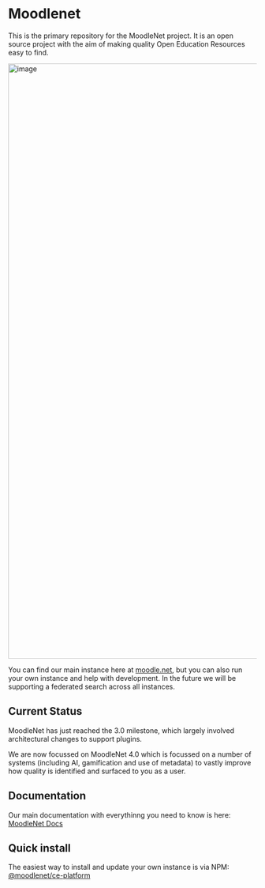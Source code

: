 # Moodlenet

This is the primary repository for the MoodleNet project.  It is an open source project with the aim of making quality Open Education Resources easy to find.  

<img width="1204" alt="image" src="https://github.com/moodle/moodlenet/assets/88039935/fabae4d2-2c0f-43c4-8cf7-aec19eced3d3">

You can find our main instance here at [moodle.net](https://moodle.net), but you can also run your own instance and help with development.  In the future we will be supporting a federated search across all instances. 

## Current Status

MoodleNet has just reached the 3.0 milestone, which largely involved architectural changes to support plugins.

We are now focussed on MoodleNet 4.0 which is focussed on a number of systems (including AI, gamification and use of metadata) to vastly improve how quality is identified and surfaced to you as a user.

## Documentation 

Our main documentation with everythinng you need to know is here:  [MoodleNet Docs](https://docs.moodle.org/dev/MoodleNet)

## Quick install

The easiest way to install and update your own instance is via NPM:  [@moodlenet/ce-platform](https://www.npmjs.com/package/@moodlenet/ce-platform)
